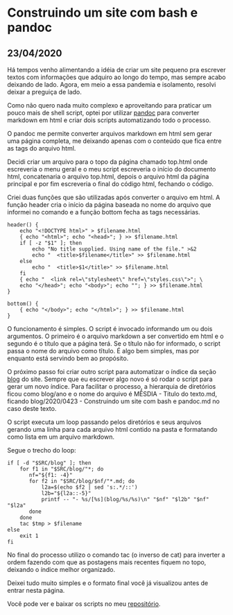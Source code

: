 # Construindo um site com bash e pandoc
## 23/04/2020
Há tempos venho alimentando a idéia de criar um site pequeno pra escrever textos com informações que adquiro ao longo do tempo, mas sempre acabo deixando de lado.
Agora, em meio a essa pandemia e isolamento, resolvi deixar a preguiça de lado.

Como não quero nada muito complexo e aproveitando para praticar um pouco mais de shell script, optei por utilizar [pandoc](https://pandoc.org/) para converter markdown em html e criar dois scripts automatizando todo o processo.

O pandoc me permite converter arquivos markdown em html sem gerar uma página completa, me deixando apenas com o conteúdo que fica entre as tags <body></body> do arquivo html.

Decidi criar um arquivo para o topo da página chamado top.html onde escreveria o menu geral e o meu script escreveria o início do documento html, concatenaria o arquivo top.html, depois o arquivo html da página principal e por fim escreveria o final do código html, fechando o código.

Criei duas funções que são utilizadas após converter o arquivo em html. A função header cria o início da página baseada no nome do arquivo que informei no comando e a função bottom fecha as tags necessárias.

    header() {
        echo "<!DOCTYPE html>" > $filename.html
        { echo "<html>"; echo "<head>"; } >> $filename.html
        if [ -z "$1" ]; then
            echo "No title supplied. Using name of the file." >&2
            echo "  <title>$filename</title>" >> $filename.html
        else
            echo "  <title>$1</title>" >> $filename.html
        fi
        { echo "  <link rel=\"stylesheet\" href=\"styles.css\">"; \
        echo "</head>"; echo "<body>"; echo ""; } >> $filename.html
    }
    
    bottom() {
        { echo "</body>"; echo "</html>"; } >> $filename.html
    }

O funcionamento é simples. O script é invocado informando um ou dois argumentos. O primeiro é o arquivo markdown a ser convertido em html e o segundo é o título que a página terá. Se o título não for informado, o script passa o nome do arquivo como tĩtulo.
É algo bem simples, mas por enquanto está servindo bem ao propósito.

O próximo passo foi criar outro script para automatizar o índice da seção [blog](/blog.html) do site. Sempre  que eu escrever algo novo é só rodar o script para gerar um novo índice.
Para facilitar o processo, a hierarquia de diretórios ficou como blog/ano e o nome do arquivo é MÊSDIA - Titulo do texto.md, ficando blog/2020/0423 - Construindo um site com bash e pandoc.md no caso deste texto.

O script executa um loop passando pelos diretórios e seus arquivos gerando uma linha para cada arquivo html contido na pasta e formatando como lista em um arquivo markdown.

Segue o trecho do loop:

    if [ -d "$SRC/blog" ]; then
        for f1 in "$SRC/blog/"*; do
           nf="${f1: -4}"
           for f2 in "$SRC/blog/$nf/"*.md; do
               l2a=$(echo $f2 | sed 's:.*/::')
               l2b="${l2a::-5}"
               printf -- "- %s/[%s](blog/%s/%s)\n" "$nf" "$l2b" "$nf" "$l2a"
           done
        done
        tac $tmp > $filename
    else
        exit 1
    fi

No final do processo utilizo o comando tac (o inverso de cat) para inverter a ordem fazendo com que as postagens mais recentes fiquem no topo, deixando o índice melhor organizado.

Deixei tudo muito simples e o formato final você já visualizou antes de entrar nesta página.

Você pode ver e baixar os scripts no meu [repositório](https://github.com/crdpa/bsgs).
